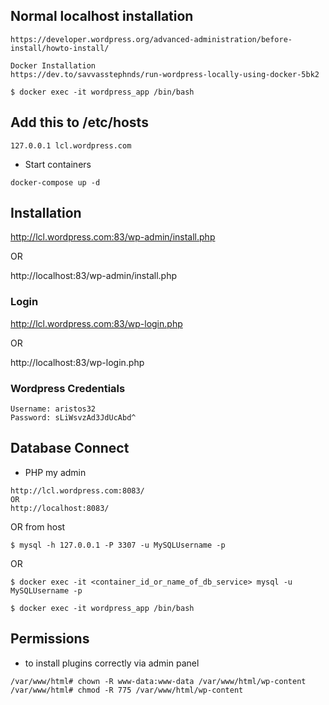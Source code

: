 ## Normal localhost installation
```
https://developer.wordpress.org/advanced-administration/before-install/howto-install/

Docker Installation
https://dev.to/savvasstephnds/run-wordpress-locally-using-docker-5bk2

$ docker exec -it wordpress_app /bin/bash
```

## Add this to /etc/hosts
```
127.0.0.1 lcl.wordpress.com
```

- Start containers
```
docker-compose up -d
```
## Installation

http://lcl.wordpress.com:83/wp-admin/install.php

OR

http://localhost:83/wp-admin/install.php

### Login

http://lcl.wordpress.com:83/wp-login.php

OR

http://localhost:83/wp-login.php

### Wordpress Credentials
```
Username: aristos32
Password: sLiWsvzAd3JdUcAbd^
```



## Database Connect

- PHP my admin
```
http://lcl.wordpress.com:8083/
OR
http://localhost:8083/
```
OR from host

```
$ mysql -h 127.0.0.1 -P 3307 -u MySQLUsername -p
```

OR
```
$ docker exec -it <container_id_or_name_of_db_service> mysql -u MySQLUsername -p
```

```$ docker exec -it wordpress_app /bin/bash```

## Permissions
- to install plugins correctly via admin panel
```
/var/www/html# chown -R www-data:www-data /var/www/html/wp-content
/var/www/html# chmod -R 775 /var/www/html/wp-content
```